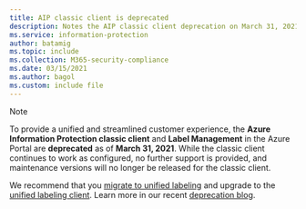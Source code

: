```yaml
---
title: AIP classic client is deprecated
description: Notes the AIP classic client deprecation on March 31, 2021, and provides links for next steps and more information.
ms.service: information-protection
author: batamig
ms.topic: include
ms.collection: M365-security-compliance
ms.date: 03/15/2021
ms.author: bagol
ms.custom: include file
---
```


>[!NOTE] 
> To provide a unified and streamlined customer experience, the **Azure Information Protection classic client** and **Label Management** in the Azure Portal are **deprecated** as of **March 31, 2021**. While the classic client continues to work as configured, no further support is provided, and maintenance versions will no longer be released for the classic client. 
>
> We recommend that you [migrate to unified labeling](/azure/information-protection/tutorial-migrating-to-ul.md) and upgrade to the [unified labeling client](/azure/information-protection/rms-client/clientv2-admin-guide-install.md). Learn more in our recent [deprecation blog](https://techcommunity.microsoft.com/t5/microsoft-security-and/azure-aip-portal-label-amp-policy-management-admin-experience/ba-p/2182678).
